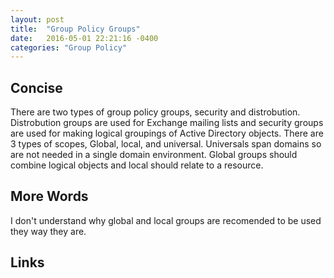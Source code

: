```yaml
---
layout: post
title:  "Group Policy Groups"
date:   2016-05-01 22:21:16 -0400
categories: "Group Policy"  
---
```


Concise
-------

There are two types of group policy groups, security and distrobution. Distrobution groups are used for Exchange mailing lists and security groups are used for making logical groupings of Active Directory objects. There are 3 types of scopes, Global, local, and universal. Universals span domains so are not needed in a single domain environment. Global groups should combine logical objects and local should relate to a resource.

More Words
----------

I don't understand why global and local groups are recomended to be used they way they are.



Links
-----

